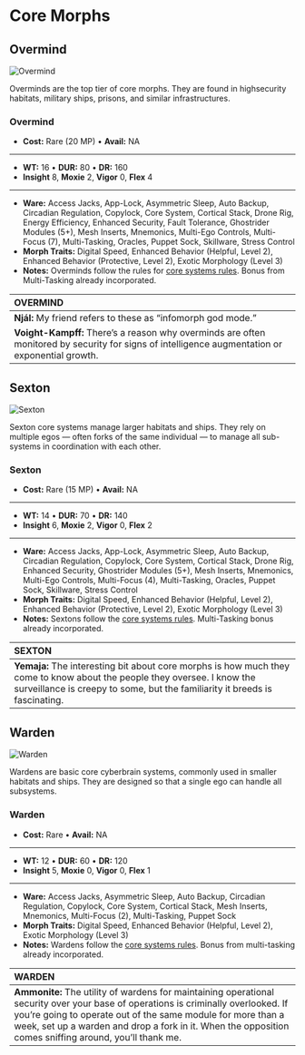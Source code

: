 # Core Morphs

<!-- CLEANED div class=morph-images -->

## Overmind

![Overmind](./PNG/overmind.png)

Overminds are the top tier of core morphs. They are found in highsecurity habitats, military ships, prisons, and similar infrastructures.

<!-- CLEANED blockquote class="indent stat-list" -->

### Overmind

- **Cost:** Rare (20&nbsp;MP) • **Avail:** NA

---

- **WT:** 16 • **DUR:** 80 • **DR:** 160
- **Insight** 8, **Moxie** 2, **Vigor** 0, **Flex** 4

---

- **Ware:** Access Jacks, App-Lock, Asymmetric Sleep, Auto Backup, Circadian Regulation, Copylock, Core System, Cortical Stack, Drone Rig, Energy Efficiency, Enhanced Security, Fault Tolerance, Ghostrider Modules (5+), Mesh Inserts, Mnemonics, Multi-Ego Controls, Multi-Focus (7), Multi-Tasking, Oracles, Puppet Sock, Skillware, Stress Control
- **Morph Traits:** Digital Speed, Enhanced Behavior (Helpful, Level 2), Enhanced Behavior (Protective, Level 2), Exotic Morphology (Level 3)
- **Notes:** Overminds follow the rules for [core systems rules](../02/01-morph-types.md#core-morphs). Bonus from Multi-Tasking already incorporated.

<!-- CLEANED /blockquote -->

| **OVERMIND**                                                                                                                                    |
| :---------------------------------------------------------------------------------------------------------------------------------------------- |
| **Njál:** My friend refers to these as “infomorph god mode.”                                                                                    |
| **Voight-Kampff:** There’s a reason why overminds are often monitored by security for signs of intelligence augmentation or exponential growth. |

## Sexton

![Sexton](./PNG/sexton.png)

Sexton core systems manage larger habitats and ships. They rely on multiple egos — often forks of the same individual — to manage all sub-systems in coordination with each other.

<!-- CLEANED blockquote class="indent stat-list" -->

### Sexton

- **Cost:** Rare (15&nbsp;MP) • **Avail:** NA

---

- **WT:** 14 • **DUR:** 70 • **DR:** 140
- **Insight** 6, **Moxie** 2, **Vigor** 0, **Flex** 2

---

- **Ware:** Access Jacks, App-Lock, Asymmetric Sleep, Auto Backup, Circadian Regulation, Copylock, Core System, Cortical Stack, Drone Rig, Enhanced Security, Ghostrider Modules (5+), Mesh Inserts, Mnemonics, Multi-Ego Controls, Multi-Focus (4), Multi-Tasking, Oracles, Puppet Sock, Skillware, Stress Control
- **Morph Traits:** Digital Speed, Enhanced Behavior (Helpful, Level 2), Enhanced Behavior (Protective, Level 2), Exotic Morphology (Level 3)
- **Notes:** Sextons follow the [core systems rules](../02/01-morph-types.md#core-morphs). Multi-Tasking bonus already incorporated.

<!-- CLEANED /blockquote -->

| **SEXTON**                                                                                                                                                                                              |
| :------------------------------------------------------------------------------------------------------------------------------------------------------------------------------------------------------ |
| **Yemaja:** The interesting bit about core morphs is how much they come to know about the people they oversee. I know the surveillance is creepy to some, but the familiarity it breeds is fascinating. |

## Warden

![Warden](./PNG/warden.png)

Wardens are basic core cyberbrain systems, commonly used in smaller habitats and ships. They are designed so that a single ego can handle all subsystems.

<!-- CLEANED blockquote class="indent stat-list" -->

### Warden

- **Cost:** Rare • **Avail:** NA

---

- **WT:** 12 • **DUR:** 60 • **DR:** 120
- **Insight** 5, **Moxie** 0, **Vigor** 0, **Flex** 1

---

- **Ware:** Access Jacks, Asymmetric Sleep, Auto Backup, Circadian Regulation, Copylock, Core System, Cortical Stack, Mesh Inserts, Mnemonics, Multi-Focus (2), Multi-Tasking, Puppet Sock
- **Morph Traits:** Digital Speed, Enhanced Behavior (Helpful, Level 2), Exotic Morphology (Level 3)
- **Notes:** Wardens follow the [core systems rules](../02/01-morph-types.md#core-morphs). Bonus from multi-tasking already incorporated.

<!-- CLEANED /blockquote -->

| **WARDEN**                                                                                                                                                                                                                                                                                                  |
| :---------------------------------------------------------------------------------------------------------------------------------------------------------------------------------------------------------------------------------------------------------------------------------------------------------- |
| **Ammonite:** The utility of wardens for maintaining operational security over your base of operations is criminally overlooked. If you’re going to operate out of the same module for more than a week, set up a warden and drop a fork in it. When the opposition comes sniffing around, you’ll thank me. |

<!-- CLEANED /div -->

